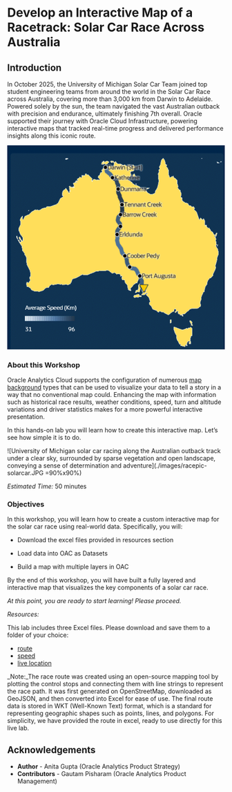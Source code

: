 # Develop an Interactive Map of a Racetrack: Solar Car Race Across Australia

## Introduction

In October 2025, the University of Michigan Solar Car Team joined top student engineering teams from around the world in the Solar Car Race across Australia, covering more than 3,000 km from Darwin to Adelaide. Powered solely by the sun, the team navigated the vast Australian outback with precision and endurance, ultimately finishing 7th overall. Oracle supported their journey with Oracle Cloud Infrastructure, powering interactive maps that tracked real-time progress and delivered performance insights along this iconic route.

![a map of Australia showing the route of the Solar Car Race from Darwin to Port Augusta](./images/route-solarcar.png)

### About this Workshop

Oracle Analytics Cloud supports the configuration of numerous [map background](https://docs.oracle.com/en/cloud/paas/analytics-cloud/acubi/apply-map-backgrounds-and-map-layers-enhance-visualizations.html) types that can be used to visualize your data to tell a story in a way that no conventional map could. Enhancing the map with information such as historical race results, weather conditions, speed, turn and altitude variations and driver statistics makes for a more powerful interactive presentation.

In this hands-on lab you will learn how to create this interactive map. Let’s see how
simple it is to do.

![University of Michigan solar car racing along the Australian outback track under a clear sky, surrounded by sparse vegetation and open landscape, conveying a sense of determination and adventure](./images/racepic-solarcar.JPG =90%x90%)

_Estimated Time:_ 50 minutes

### Objectives

In this workshop, you will learn how to create a custom interactive map for the solar car race using real-world data. Specifically, you will:

- Download the excel files provided in resources section

- Load data into OAC as Datasets

- Build a map with multiple layers in OAC

By the end of this workshop, you will have built a fully layered and interactive map that visualizes the key components of a solar car race.

_At this point, you are ready to start learning! Please proceed._

_Resources:_

This lab includes three Excel files. Please download and save them to a folder of your choice:

- [route](./files/route.csv?download=1)
- [speed](./files/speed.csv?download=1)
- [live location](./files/live%20location.csv?download=1)

_Note:_The race route was created using an open-source mapping tool by plotting the control stops and connecting them with line strings to represent the race path. It was first generated on OpenStreetMap, downloaded as GeoJSON, and then converted into Excel for ease of use. The final route data is stored in WKT (Well-Known Text) format, which is a standard for representing geographic shapes such as points, lines, and polygons. For simplicity, we have provided the route in excel, ready to use directly for this live lab.

## **Acknowledgements**

- **Author** - Anita Gupta (Oracle Analytics Product Strategy)
- **Contributors** - Gautam Pisharam (Oracle Analytics Product Management)
